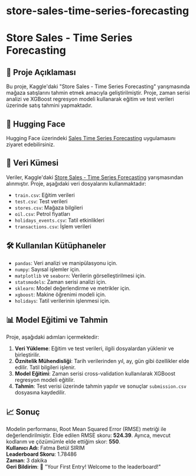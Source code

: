 # store-sales-time-series-forecasting
# Store Sales - Time Series Forecasting

## 📖 Proje Açıklaması
Bu proje, Kaggle'daki "Store Sales - Time Series Forecasting" yarışmasında mağaza satışlarını tahmin etmek amacıyla geliştirilmiştir. Proje, zaman serisi analizi ve XGBoost regresyon modeli kullanarak eğitim ve test verileri üzerinde satış tahmini yapmaktadır.



## 🔗 Hugging Face
Hugging Face üzerindeki [Sales Time Series Forecasting](https://huggingface.co/spaces/btulftma/sales-time-seriesforecasting) uygulamasını ziyaret edebilirsiniz.

## 🔗 Veri Kümesi
Veriler, Kaggle'daki [Store Sales - Time Series Forecasting](https://www.kaggle.com/competitions/store-sales-time-series-forecasting/overview) yarışmasından alınmıştır. Proje, aşağıdaki veri dosyalarını kullanmaktadır:
- `train.csv`: Eğitim verileri
- `test.csv`: Test verileri
- `stores.csv`: Mağaza bilgileri
- `oil.csv`: Petrol fiyatları
- `holidays_events.csv`: Tatil etkinlikleri
- `transactions.csv`: İşlem verileri

## 🛠️ Kullanılan Kütüphaneler
- `pandas`: Veri analizi ve manipülasyonu için.
- `numpy`: Sayısal işlemler için.
- `matplotlib` ve `seaborn`: Verilerin görselleştirilmesi için.
- `statsmodels`: Zaman serisi analizi için.
- `sklearn`: Model değerlendirme ve metrikler için.
- `xgboost`: Makine öğrenimi modeli için.
- `holidays`: Tatil verilerinin işlenmesi için.

## 📊 Model Eğitimi ve Tahmin
Proje, aşağıdaki adımları içermektedir:
1. **Veri Yükleme**: Eğitim ve test verileri, ilgili dosyalardan yüklenir ve birleştirilir.
2. **Öznitelik Mühendisliği**: Tarih verilerinden yıl, ay, gün gibi özellikler elde edilir. Tatil bilgileri işlenir.
3. **Model Eğitimi**: Zaman serisi cross-validation kullanılarak XGBoost regresyon modeli eğitilir.
4. **Tahmin**: Test verisi üzerinde tahmin yapılır ve sonuçlar `submission.csv` dosyasına kaydedilir.

## 📈 Sonuç
Modelin performansı, Root Mean Squared Error (RMSE) metriği ile değerlendirilmiştir. Elde edilen RMSE skoru: **524.39**. Ayrıca, mevcut kodlarım ve çözümümle elde ettiğim skor: **550**.  
**Kullanıcı Adı**: Fatma Betül SIRIM  
**Leaderboard Skoru**: 1.78486  
**Zaman**: 3 dakika  
**Geri Bildirim**: 🙂 "Your First Entry! Welcome to the leaderboard!"
